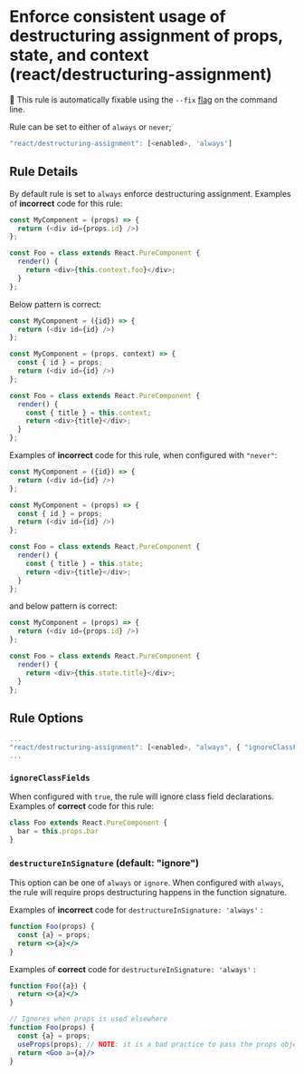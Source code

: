 # Enforce consistent usage of destructuring assignment of props, state, and context (react/destructuring-assignment)

🔧 This rule is automatically fixable using the `--fix` [flag](https://eslint.org/docs/latest/user-guide/command-line-interface#--fix) on the command line.

Rule can be set to either of `always` or `never`;
```js
"react/destructuring-assignment": [<enabled>, 'always']
```

## Rule Details

By default rule is set to `always` enforce destructuring assignment. Examples of **incorrect** code for this rule:

```js
const MyComponent = (props) => {
  return (<div id={props.id} />)
};
```

```js
const Foo = class extends React.PureComponent {
  render() {
    return <div>{this.context.foo}</div>;
  }
};
```

Below pattern is correct:

```js
const MyComponent = ({id}) => {
  return (<div id={id} />)
};
```

```js
const MyComponent = (props, context) => {
  const { id } = props;
  return (<div id={id} />)
};
```

```js
const Foo = class extends React.PureComponent {
  render() {
    const { title } = this.context;
    return <div>{title}</div>;
  }
};
```

Examples of **incorrect** code for this rule, when configured with `"never"`:

```js
const MyComponent = ({id}) => {
  return (<div id={id} />)
};
```

```js
const MyComponent = (props) => {
  const { id } = props;
  return (<div id={id} />)
};
```

```js
const Foo = class extends React.PureComponent {
  render() {
    const { title } = this.state;
    return <div>{title}</div>;
  }
};
```

and below pattern is correct:

```js
const MyComponent = (props) => {
  return (<div id={props.id} />)
};
```

```js
const Foo = class extends React.PureComponent {
  render() {
    return <div>{this.state.title}</div>;
  }
};
```

## Rule Options

```js
...
"react/destructuring-assignment": [<enabled>, "always", { "ignoreClassFields": <boolean>, "destructureInSignature": "always" | "ignore" }]
...
```

### `ignoreClassFields`

When configured with `true`, the rule will ignore class field declarations. Examples of **correct** code for this rule:

```jsx
class Foo extends React.PureComponent {
  bar = this.props.bar
}
```

### `destructureInSignature` (default: "ignore")

This option can be one of `always` or `ignore`. When configured with `always`, the rule will require props destructuring happens in the function signature.

Examples of **incorrect** code for `destructureInSignature: 'always'` :

```jsx
function Foo(props) {
  const {a} = props;
  return <>{a}</>
}
```

Examples of **correct** code for `destructureInSignature: 'always'` :

```jsx
function Foo({a}) {
  return <>{a}</>
}
```

```jsx
// Ignores when props is used elsewhere
function Foo(props) {
  const {a} = props;
  useProps(props); // NOTE: it is a bad practice to pass the props object anywhere else!
  return <Goo a={a}/>
}
```
